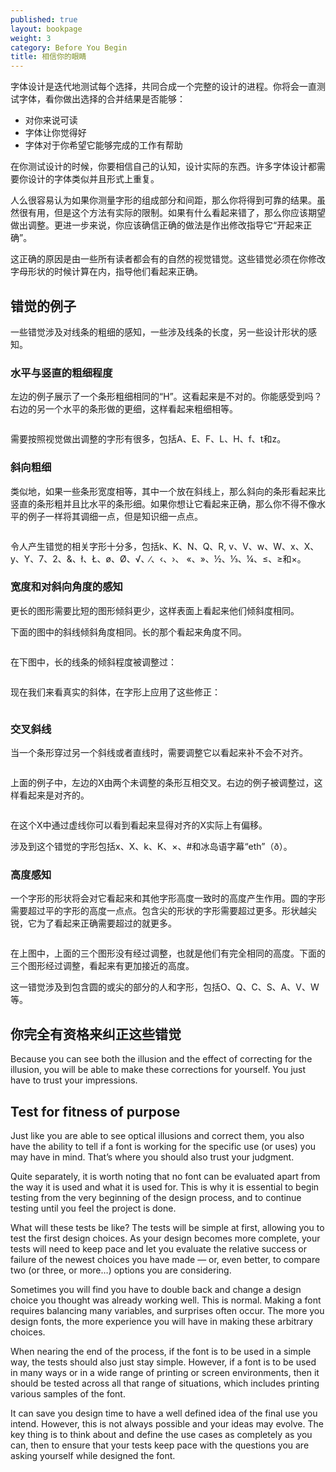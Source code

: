 ```yaml
---
published: true
layout: bookpage
weight: 3
category: Before You Begin
title: 相信你的眼睛
---
```


字体设计是迭代地测试每个选择，共同合成一个完整的设计的进程。你将会一直测试字体，看你做出选择的合并结果是否能够：

* 对你来说可读
* 字体让你觉得好
* 字体对于你希望它能够完成的工作有帮助

在你测试设计的时候，你要相信自己的认知，设计实际的东西。许多字体设计都需要你设计的字体类似并且形式上重复。

人么很容易认为如果你测量字形的组成部分和间距，那么你将得到可靠的结果。虽然很有用，但是这个方法有实际的限制。如果有什么看起来错了，那么你应该期望做出调整。更进一步来说，你应该确信正确的做法是作出修改指导它“开起来正确”。

这正确的原因是由一些所有读者都会有的自然的视觉错觉。这些错觉必须在你修改字母形状的时候计算在内，指导他们看起来正确。

## 错觉的例子

一些错觉涉及对线条的粗细的感知，一些涉及线条的长度，另一些设计形状的感知。

### 水平与竖直的粗细程度

左边的例子展示了一个条形粗细相同的“H”。这看起来是不对的。你能感受到吗？右边的另一个水平的条形做的更细，这样看起来粗细相等。

<img src="images/H%20compensation2.png" alt>

需要按照视觉做出调整的字形有很多，包括A、E、F、L、H、f、t和z。

### 斜向粗细

类似地，如果一些条形宽度相等，其中一个放在斜线上，那么斜向的条形看起来比竖直的条形粗并且比水平的条形细。如果你想让它看起来正确，那么你不得不像水平的例子一样将其调细一点，但是知识细一点点。

<img src="images/Diag%20illusion.png" alt>

令人产生错觉的相关字形十分多，包括k、K、N、Q、R,
v、V、w、W、x、X、y、Y、7、2、&amp;、ł、Ł、&oslash;、&Oslash;、&radic;、∕、&lsaquo;、&rsaquo;、
&laquo;、&raquo;、&frac12;、&frac13;、&frac14;、&le;、&ge;和&times;。

### 宽度和对斜向角度的感知

更长的图形需要比短的图形倾斜更少，这样表面上看起来他们倾斜度相同。

下面的图中的斜线倾斜角度相同。长的那个看起来角度不同。

<img src="images/pdiag.png" alt>

在下图中，长的线条的倾斜程度被调整过：

<img src="images/pdiag2.png" alt>

现在我们来看真实的斜体，在字形上应用了这些修正：

<img src="images/longer%20less%20slant.png" alt>

### 交叉斜线

当一个条形穿过另一个斜线或者直线时，需要调整它以看起来补不会不对齐。

<img src="images/compare-x.png" alt>

上面的例子中，左边的X由两个未调整的条形互相交叉。右边的例子被调整过，这样看起来是对齐的。

<img src="images/myriad-x.png" alt>

在这个X中通过虚线你可以看到看起来显得对齐的X实际上有偏移。

涉及到这个错觉的字形包括x、X、k、K、×、#和冰岛语字幕“eth”（&eth;）。

### 高度感知

一个字形的形状将会对它看起来和其他字形高度一致时的高度产生作用。圆的字形需要超过平的字形的高度一点点。包含尖的形状的字形需要超过更多。形状越尖锐，它为了看起来正确需要超过的就更多。

<img src="images/3Shapes.png" alt>

在上图中，上面的三个图形没有经过调整，也就是他们有完全相同的高度。下面的三个图形经过调整，看起来有更加接近的高度。

这一错觉涉及到包含圆的或尖的部分的人和字形，包括O、Q、C、S、A、V、W等。

## 你完全有资格来纠正这些错觉



Because you can see both the illusion and the effect of correcting for the illusion, you will be
able to make these corrections for yourself. You just have to trust your impressions.

## Test for fitness of purpose

Just like you are able to see optical illusions and correct them, you also have the ability to tell
if a font is working for the specific use (or uses) you may have in mind. That’s where you should
also trust your judgment.

Quite separately, it is worth noting that no font can be evaluated apart from the way it is used and
what it is used for. This is why it is essential to begin testing from the very beginning of the
design process, and to continue testing until you feel the project is done.

What will these tests be like? The tests will be simple at first, allowing you to test the first
design choices. As your design becomes more complete, your tests will need to keep pace and let you
evaluate the relative success or failure of the newest choices you have made &mdash; or, even
better, to compare two (or three, or more&hellip;) options you are considering.

Sometimes you will find you have to double back and change a design choice you thought was already
working well. This is normal. Making a font requires balancing many variables, and surprises often
occur. The more you design fonts, the more experience you will have in making these arbitrary
choices.

When nearing the end of the process, if the font is to be used in a simple way, the tests should
also just stay simple. However, if a font is to be used in many ways or in a wide range of printing
or screen environments, then it should be tested across all that range of situations, which includes
printing various samples of the font.

It can save you design time to have a well defined idea of the final use you intend. However, this
is not always possible and your ideas may evolve. The key thing is to think about and define the use
cases as completely as you can, then to ensure that your tests keep pace with the questions you are
asking yourself while designed the font.

